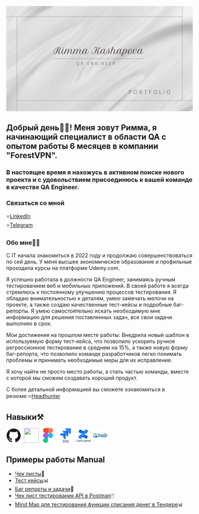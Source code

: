 <img src="https://github.com/RimmaKash/foto/blob/main/fon.jpg" width="550"/>

## Добрый день👋🏼! Меня зовут Римма, я начинающий специалист в области QA с опытом работы 6 месяцев в компании "ForestVPN".
### В настоящее время я нахожусь в активном поиске нового проекта и с удовольствием присоединюсь к вашей команде в качестве QA Engineer.

### Связаться со мной
:star:[LinkedIn](https://www.linkedin.com/in/rimmaqa/) \
:star:[Telegram](http://t.me/rimmaqa) 

### Обо мне👩🏻
С IT начала знакомиться в 2022 году и продолжаю совершенствоваться по сей день. У меня высшее экономическое образование и профильные проходила курсы на платформе Udemy.com.

Я успешно работала в должности QA Engineer, занимаясь ручным тестированием веб и мобильных приложений. В своей работе я всегда стремлюсь к постоянному улучшению процессов тестирования. Я обладаю внимательностью к деталям, умею замечать мелочи на проекте, а также создаю качественные тест-кейсы и подробные баг-репорты. Я умею самостоятельно искать необходимую мне информацию для решения поставленных задач, все свои задачи выполняю в срок.

Мои достижения на прошлом месте работы:
Внедрила новый шаблон в используемую форму тест-кейса, что позволило ускорить ручное регрессионное тестирование в среднем на 15%, а также новую форму баг-репорта, что позволило команде разработчиков легко понимать проблемы и принимать необходимые меры для их исправления.

Я хочу найти не просто место работы, а стать частью команды, вместе с которой мы сможем создавать хороший продукт.

С более детальной информацией вы сможете ознакомиться в резюме::star:[Headhunter](https://hh.ru/resume/9eff5cedff017d3d040039ed1f427234304b53)

## Навыки⚒

<div>
  <img src="https://github.com/devicons/devicon/blob/master/icons/github/github-original.svg" width="40" height="40"/>&nbsp;
  <img src="https://user-images.githubusercontent.com/2676579/34940598-17cc20f0-f9be-11e7-8c6d-f0190d502d64.png" width="40" height="40"/>
  <img src="https://github.com/devicons/devicon/blob/master/icons/figma/figma-original.svg" width="40" height="40"/>&nbsp;
  <img src="https://github.com/devicons/devicon/blob/master/icons/jira/jira-original-wordmark.svg" width="40" height="40"/>&nbsp;
  <img src="https://github.com/devicons/devicon/blob/master/icons/confluence/confluence-original-wordmark.svg" width="40" height="40"/>&nbsp;
 <img src="https://github.com/devicons/devicon/blob/master/icons/trello/trello-plain-wordmark.svg" width="40" height="40"/>&nbsp;
  
## Примеры работы Manual
- [Чек листы](https://github.com/RimmaKash/Test_collection/blob/master/check-lists.md)📁
- [Тест кейсы](https://github.com/RimmaKash/groall_pro_test/blob/main/groall_PRO_testcases.pdf)📊
- [Баг репорты и задачи](https://github.com/RimmaKash/groall_pro_test/blob/main/groall_PRO_bugreport.pdf)🐞
- [Чек лист тестирования API в Postman](https://github.com/RimmaKash/Test_collection/blob/master/check-lists-API.md)🖱️
- [Mind Map для тестирования функции списания денег в Тендере](https://github.com/RimmaKash/Mind_Maps/blob/main/Mind%20Maps%20-%20%D0%A2%D0%B5%D0%BD%D0%B4%D0%B5%D1%80%20(2).jpg)📊
